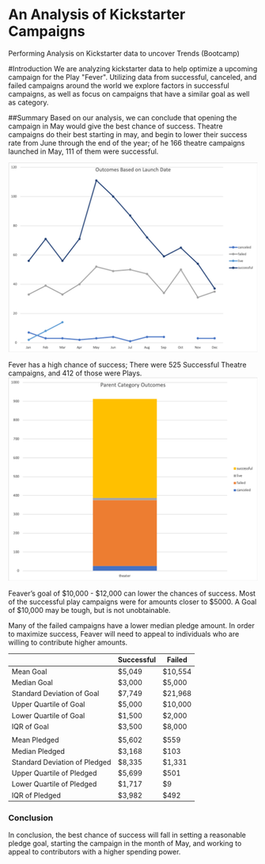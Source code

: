 # An Analysis of Kickstarter Campaigns
Performing Analysis on Kickstarter data to uncover Trends (Bootcamp)

#Introduction
We are analyzing kickstarter data to help optimize a upcoming campaign for the Play "Fever". Utilizing data from successful, canceled, and failed campaigns around the world we explore factors in successful campaigns, as well as focus on campaigns that have a similar goal as well as category.

##Summary
Based on our analysis, we can conclude that opening the campaign in May would give the best chance of success. Theatre campaigns do their best starting in may, and begin to lower their success rate from June through the end of the year; of he 166 theatre campaigns launched in May, 111 of them were successful.

![Theatre Outcomes based on Launch Month in the US](Outcomes%20Based%20on%20Launch%20Date-Theatre.png)

Fever has a high chance of success; There were 525 Successful Theatre campaigns, and 412 of those were Plays.
![US Theatre Campaigns](Parent%20Category%20Outcomes-US%20Theatre.png)


Feaver’s goal of $10,000 - $12,000 can lower the chances of success. Most of the successful play campaigns were for amounts closer to $5000. A Goal of $10,000 may be tough, but is not unobtainable. 

Many of the failed campaigns have a lower median pledge amount. In order to maximize success, Feaver will need to appeal to individuals who are willing to contribute higher amounts.

|	|Successful|	Failed|
|---|---|---|
|Mean Goal|	$5,049|	$10,554|
|Median Goal|	$3,000|	$5,000|
|Standard Deviation of Goal|	$7,749|	$21,968|
|Upper Quartile of Goal|	$5,000	|$10,000|
|Lower Quartile of Goal|	$1,500	|$2,000|
|IQR of Goal|	$3,500|	$8,000|
|		|||
|Mean Pledged|	$5,602|	$559|
|Median Pledged|	$3,168|	$103|
|Standard Deviation of Pledged|	$8,335	|$1,331|
|Upper Quartile of Pledged|	$5,699|	$501|
|Lower Quartile of Pledged|	$1,717|	$9|
|IQR of Pledged|	$3,982|	$492|

### Conclusion
In conclusion, the best chance of success will fall in setting a reasonable pledge goal, starting the campaign in the month of May, and working to appeal to contributors with a higher spending power.
